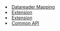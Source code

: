 <li><a href="https://milansanghani88.github.io/datatablesnet/datatablesnet.html">Datareader Mapping</a></li>
                    <li><a href="https://milansanghani88.github.io/datatablesnet/extension.html">Extension</a></li>
                    <li><a href="https://milansanghani88.github.io/datatablesnet/encryption.html">Extension</a></li>
                    <li><a href="https://milansanghani88.github.io/datatablesnet/commonapi.html">Common API</a></li>
